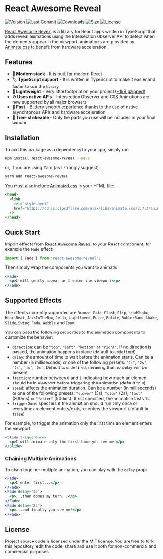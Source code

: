 # React Awesome Reveal

[![Version](https://badgen.net/npm/v/react-awesome-reveal)](https://www.npmjs.com/package/react-awesome-reveal/v/latest)
[![Last Commit](https://badgen.net/github/last-commit/dennismorello/react-awesome-reveal)](https://github.com/dennismorello/react-awesome-reveal/commits/master)
[![Downloads](https://badgen.net/npm/dt/react-awesome-reveal)](https://www.npmjs.com/package/react-awesome-reveal/v/latest)
[![Size](https://badgen.net/bundlephobia/minzip/react-awesome-reveal)](https://bundlephobia.com/result?p=react-awesome-reveal@latest)
[![License](https://badgen.net/npm/license/react-awesome-reveal)](https://www.npmjs.com/package/react-awesome-reveal/v/latest)

[React Awesome Reveal](https://github.com/dennismorello/react-awesome-reveal) is a library for React apps written in TypeScript that adds reveal animations using the Intersection Observer API to detect when the elements appear in the viewport. Animations are provided by [Animate.css](https://github.com/daneden/animate.css) to benefit from hardware acceleration.

## Features

- 🎁 **Modern stack** - It is built for modern React
- 🏷 **TypeScript support** - It is written in TypeScript to make it easier and faster to use the library
- 🍃 **Lightweight** - Very little footprint on your project ([~1kB gzipped](https://bundlephobia.com/result?p=react-awesome-reveal))
- ⚙️ **Uses native APIs** - Intersection Observer and CSS Animations are now supported by all major browsers
- 🚀 **Fast** - Buttery smooth experience thanks to the use of native asynchronous APIs and hardware acceleration
- 🌳 **Tree-shakeable** - Only the parts you use will be included in your final bundle

## Installation

To add this package as a dependency to your app, simply run

```sh
npm install react-awesome-reveal --save
```

or, if you are using Yarn (as I strongly suggest):

```sh
yarn add react-awesome-reveal
```

You must also include [Animated.css](https://daneden.github.io/animate.css/) in your HTML file:

```html
<head>
  <link
    rel="stylesheet"
    href="https://cdnjs.cloudflare.com/ajax/libs/animate.css/3.7.2/animate.min.css"
  />
</head>
```

## Quick Start

Import effects from [React Awesome Reveal](https://www.npmjs.com/package/react-awesome-reveal) to your React component, for example the `Fade` effect:

```js
import { Fade } from 'react-awesome-reveal';
```

Then simply wrap the components you want to animate:

```jsx
<Fade>
  <p>I will gently appear as I enter the viewport</p>
</Fade>
```

## Supported Effects

The effects currently supported are `Bounce`, `Fade`, `Flash`, `Flip`, `HeadShake`, `HeartBeat`, `JackInTheBox`, `Jello`, `LightSpeed`, `Pulse`, `Rotate`, `RubberBand`, `Shake`, `Slide`, `Swing`, `Tada`, `Wobble` and `Zoom`.

You can pass the following properties to the animation components to customize the behavior:

- `direction`: can be `"top"`, `"left"`, `"bottom"` or `"right"`. If no direction is passed, the animation happens in place (default to `undefined`)
- `delay`: the amount of time to wait before the animation starts. Can be a number (in milliseconds) or one of the following presets: `"1s"`, `"2s"`, `"3s"`, `"4s"`, `"5s"`. Default to `undefined`, meaning that no delay will be present
- `fraction`: number between `0` and `1` indicating how much an element should be in viewport before triggering the animation (default to `0`)
- `speed`: affects the animation duration. Can be a number (in milliseconds) or one of the following presets: `"slower"` (3s), `"slow"` (2s), `"fast"` (800ms) or `"faster"` (500ms). If not specified, the animation lasts 1s.
- `triggerOnce`: specifies if the animation should run only once or everytime an element enters/exits/re-enters the viewport (default to `false`)

For example, to trigger the animation only the first time an element enters the viewport:

```jsx
<Slide triggerOnce>
  <p>I will animate only the first time you see me </p>
</Slide>
```

### Chaining Multiple Animations

To chain together multiple animation, you can play with the `delay` prop:

```jsx
<Fade>
  <p>I enter first...</p>
</Fade>
<Fade delay="1s">
  <p>...then comes my turn...</p>
</Fade>
<Fade delay="2s">
  <p>...and finally you see me!</p>
</Fade>
```

## License

Project source code is licensed under the MIT license. You are free to fork this repository, edit the code, share and use it both for non-commercial and commercial purposes.

